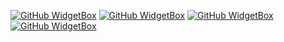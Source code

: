 [![GitHub WidgetBox](https://github-widgetbox.vercel.app/api/profile?username=emanueleriboldi&data=followers,repositories,stars,commits&theme=carbon)](https://github.com/Jurredr/github-widgetbox)
[![GitHub WidgetBox](https://github-widgetbox.vercel.app/api/skills?frameworks=bootstrap,tailwind,express,dotnet&includeNames=trues&theme=carbon)](https://github.com/Jurredr/github-widgetbox)
[![GitHub WidgetBox](https://github-widgetbox.vercel.app/api/skills?languages=js,csharp,java,php,html,css,mysql&&includeNames=trues&theme=carbon)](https://github.com/Jurredr/github-widgetbox)
[![GitHub WidgetBox](https://github-widgetbox.vercel.app/api/skills?tools=git,npm,firebase,wordpress,nodejs,heroku,apache&theme=carbon)](https://github.com/Jurredr/github-widgetbox)
